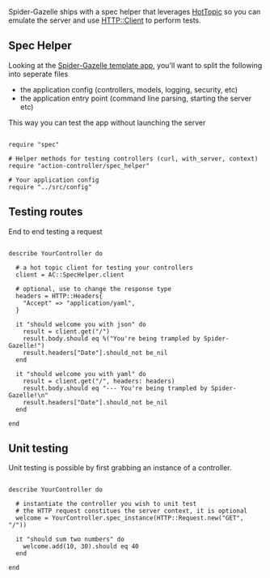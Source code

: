 Spider-Gazelle ships with a spec helper that leverages [HotTopic](https://github.com/jgaskins/hot_topic) so you can emulate the server and use [HTTP::Client](https://crystal-lang.org/api/latest/HTTP/Client.html) to perform tests.

## Spec Helper

Looking at the [Spider-Gazelle template app](https://github.com/spider-gazelle/spider-gazelle), you'll want to split the following into seperate files

* the application config (controllers, models, logging, security, etc)
* the application entry point (command line parsing, starting the server etc)

This way you can test the app without launching the server

```crystal

require "spec"

# Helper methods for testing controllers (curl, with_server, context)
require "action-controller/spec_helper"

# Your application config
require "../src/config"

```

## Testing routes

End to end testing a request

```crystal

describe YourController do

  # a hot topic client for testing your controllers
  client = AC::SpecHelper.client

  # optional, use to change the response type
  headers = HTTP::Headers{
    "Accept" => "application/yaml",
  }

  it "should welcome you with json" do
    result = client.get("/")
    result.body.should eq %("You're being trampled by Spider-Gazelle!")
    result.headers["Date"].should_not be_nil
  end

  it "should welcome you with yaml" do
    result = client.get("/", headers: headers)
    result.body.should eq "--- You're being trampled by Spider-Gazelle!\n"
    result.headers["Date"].should_not be_nil
  end

end

```

## Unit testing

Unit testing is possible by first grabbing an instance of a controller.

```crystal

describe YourController do

  # instantiate the controller you wish to unit test
  # the HTTP request constitues the server context, it is optional
  welcome = YourController.spec_instance(HTTP::Request.new("GET", "/"))

  it "should sum two numbers" do
    welcome.add(10, 30).should eq 40
  end

end

```
